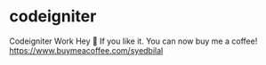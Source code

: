 # codeigniter
Codeigniter Work
Hey 👋 If you like it. You can now buy me a coffee! 
https://www.buymeacoffee.com/syedbilal
